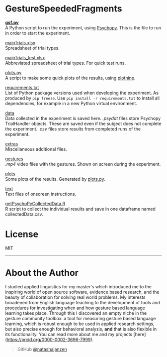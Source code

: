 # GestureSpeededFragments

[**gsf.py**](gsf.py)  
A Python script to run the experiment, using [Psychopy](https://www.psychopy.org/). This is the file to run in order to start the experiment.

[mainTrials.xlsx](mainTrials.xlsx)  
Spreadsheet of trial types.

[mainTrials_test.xlsx](mainTrials_test.xlsx)  
Abbreviated spreadsheet of trial types. For quick test runs.

[plots.py](plots.py)  
A script to make some quick plots of the results, using [plotnine](https://plotnine.readthedocs.io/en/stable/).

[requirements.txt](requirements.txt)  
List of Python package versions used when developing the experiment. As produced by `pip freeze`. Use `pip install -r requirements.txt` to install all dependencies, for example in a new Python virtual environment.

[data](data)  
Data collected in the experiment is saved here. *.psydat* files store Psychopy TrialHandler objects. These are saved even if the subject does not complete the experiment. *.csv* files store results from completed runs of the experiment.

[extras](extras)  
Miscellaneous additional files.

[gestures](gestures)  
*.mp4* video files with the gestures. Shown on screen during the experiment.

[plots](plots)  
Some plots of the results. Generated by [plots.py](plots.py).

[text](text)  
Text files of onscreen instructions.

[getPsychoPyCollectedData.R](getPsychoPyCollectedData.R)  
R script to collect the individual results and save in one dataframe named collectedData.csv.

# License

MIT

---

# About the Author

I studied applied linguistics for my master's which introduced me to the inspiring world of open source software, evidence based research, and the beauty of collaboration for solving real world problems. My interests broadened from English language teaching to the development of tools and procedures for investigating when and how gesture based language learning takes place. Through this I discovered an empty niche in the gesture community toolbox: a tool for measuring gesture based language learning, which is robust enough to be used in applied research settings, but also precise enough for behavioral analysis, **and** that is also flexible in its functionality. You can read more about me and my projects [here] (https://orcid.org/0000-0002-3696-7999).

> GitHub [@natashajanzen](https://github.com/natashajanzen)
